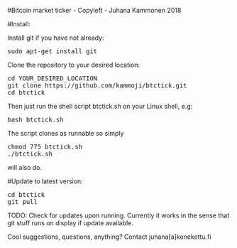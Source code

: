
#Bitcoin market ticker - Copyleft - Juhana Kammonen 2018

#Install:

Install git if you have not already:

<pre>
sudo apt-get install git
</pre>

Clone the repository to your desired location:

<pre>
cd YOUR_DESIRED_LOCATION
git clone https://github.com/kammoji/btctick.git
cd btctick
</pre>

Then just run the shell script btctick.sh on your Linux shell, e.g:

<pre>
bash btctick.sh
</pre>

The script clones as runnable so simply

<pre>
chmod 775 btctick.sh
./btctick.sh
</pre>

will also do.

#Update to latest version:

<pre>
cd btctick
git pull
</pre>

TODO: Check for updates upon running. Currently it works in the sense that git stuff runs on display if update available.

Cool suggestions, questions, anything?
Contact juhana[a]konekettu.fi

